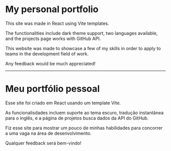 # My personal portfolio

This site was made in React using Vite templates.

The functionalities include dark theme support, two languages available, and the projects page works with GitHub API.

This website was made to showcase a few of my skills in order to apply to teams in the development field of work.

Any feedback would be much appreciated! 

___

# Meu portfólio pessoal

Esse site foi criado em React usando um template Vite.
 
As funcionalisdades incluem suporte ao tema escuro, tradução instantânea para o inglês, e a página de projetos busca dados da API do GitHub.

Fiz esse site para mostrar um pouco de minhas habilidades para concorrer a uma vaga na área de desenvolvimento.

Qualquer feedback será bem-vindo!